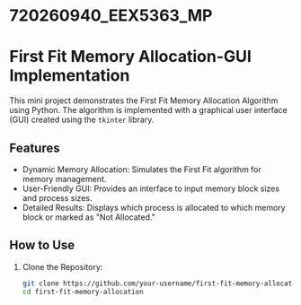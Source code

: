 # 720260940_EEX5363_MP
# First Fit Memory Allocation-GUI Implementation

This mini project demonstrates the First Fit Memory Allocation Algorithm using Python. The algorithm is implemented with a graphical user interface (GUI) created using the `tkinter` library.

## Features
- Dynamic Memory Allocation: Simulates the First Fit algorithm for memory management.
- User-Friendly GUI: Provides an interface to input memory block sizes and process sizes.
- Detailed Results: Displays which process is allocated to which memory block or marked as "Not Allocated."

## How to Use
1. Clone the Repository:
   ```bash
   git clone https://github.com/your-username/first-fit-memory-allocation.git
   cd first-fit-memory-allocation
